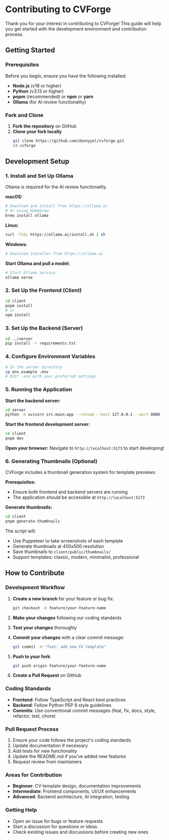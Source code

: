 # Contributing to CVForge

Thank you for your interest in contributing to CVForge! This guide will help you get started with the development environment and contribution process.

## Getting Started

### Prerequisites

Before you begin, ensure you have the following installed:

- **Node.js** (v18 or higher)
- **Python** (v3.13 or higher)
- **pnpm** (recommended) or **npm** or **yarn**
- **Ollama** (for AI review functionality)

### Fork and Clone

1. **Fork the repository** on GitHub
2. **Clone your fork locally**
   ```bash
   git clone https://github.com/dannyyol/cvforge.git
   cd cvforge
   ```

## Development Setup

### 1. Install and Set Up Ollama

Ollama is required for the AI review functionality.

**macOS:**
```bash
# Download and install from https://ollama.ai
# Or using Homebrew:
brew install ollama
```

**Linux:**
```bash
curl -fsSL https://ollama.ai/install.sh | sh
```

**Windows:**
```bash
# Download installer from https://ollama.ai
```

**Start Ollama and pull a model:**
```bash
# Start Ollama service
ollama serve

```

### 2. Set Up the Frontend (Client)

```bash
cd client
pnpm install
# or
npm install
```

### 3. Set Up the Backend (Server)

```bash
cd ../server
pip install -r requirements.txt
```

### 4. Configure Environment Variables

```bash
# In the server directory
cp env.example .env
# Edit .env with your preferred settings
```

### 5. Running the Application

**Start the backend server:**
```bash
cd server
python -m uvicorn src.main:app --reload --host 127.0.0.1 --port 8000
```

**Start the frontend development server:**
```bash
cd client
pnpm dev
```

**Open your browser:**
Navigate to `http://localhost:5173` to start developing!

### 6. Generating Thumbnails (Optional)

CVForge includes a thumbnail generation system for template previews:

**Prerequisites:**
- Ensure both frontend and backend servers are running
- The application should be accessible at `http://localhost:5173`

**Generate thumbnails:**
```bash
cd client
pnpm generate-thumbnails
```

The script will:
- Use Puppeteer to take screenshots of each template
- Generate thumbnails at 400x500 resolution
- Save thumbnails to `client/public/thumbnails/`
- Support templates: classic, modern, minimalist, professional

## How to Contribute

### Development Workflow

1. **Create a new branch** for your feature or bug fix:
   ```bash
   git checkout -b feature/your-feature-name
   ```

2. **Make your changes** following our coding standards
3. **Test your changes** thoroughly
4. **Commit your changes** with a clear commit message:
   ```bash
   git commit -m "feat: add new CV template"
   ```

5. **Push to your fork**:
   ```bash
   git push origin feature/your-feature-name
   ```

6. **Create a Pull Request** on GitHub

### Coding Standards

- **Frontend**: Follow TypeScript and React best practices
- **Backend**: Follow Python PEP 8 style guidelines
- **Commits**: Use conventional commit messages (feat, fix, docs, style, refactor, test, chore)

### Pull Request Process

1. Ensure your code follows the project's coding standards
2. Update documentation if necessary
3. Add tests for new functionality
4. Update the README.md if you've added new features
5. Request review from maintainers

### Areas for Contribution

- **Beginner**: CV template design, documentation improvements
- **Intermediate**: Frontend components, UI/UX enhancements
- **Advanced**: Backend architecture, AI integration, testing

### Getting Help

- Open an issue for bugs or feature requests
- Start a discussion for questions or ideas
- Check existing issues and discussions before creating new ones
